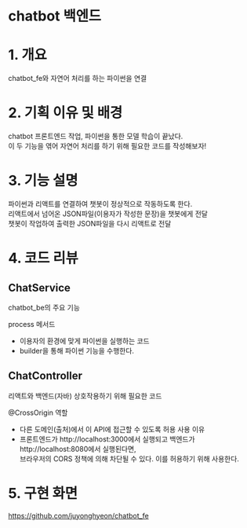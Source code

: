 # chatbot 백엔드

# 1. 개요
chatbot_fe와 자연어 처리를 하는 파이썬을 연결


# 2. 기획 이유 및 배경
chatbot 프론트엔드 작업, 파이썬을 통한 모델 학습이 끝났다.<br>
이 두 기능을 엮어 자연어 처리를 하기 위해 필요한 코드를 작성해보자!

# 3. 기능 설명
파이썬과 리액트를 연결하여 챗봇이 정상적으로 작동하도록 한다. <br>
리액트에서 넘어온 JSON파일(이용자가 작성한 문장)을 챗봇에게 전달 <br>
챗봇이 작업하여 출력한 JSON파일을 다시 리액트로 전달<br>

# 4. 코드 리뷰
## ChatService
chatbot_be의 주요 기능

process 메서드
- 이용자의 환경에 맞게 파이썬을 실행하는 코드
- builder을 통해 파이썬 기능을 수행한다.


## ChatController
리액트와 백엔드(자바) 상호작용하기 위해 필요한 코드

@CrossOrigin
역할
- 다른 도메인(출처)에서 이 API에 접근할 수 있도록 허용
사용 이유
- 프론트엔드가 http://localhost:3000에서 실행되고 백엔드가 http://localhost:8080에서 실행된다면,<br>
  브라우저의 CORS 정책에 의해 차단될 수 있다. 이를 허용하기 위해 사용한다.


# 5. 구현 화면
https://github.com/juyonghyeon/chatbot_fe
